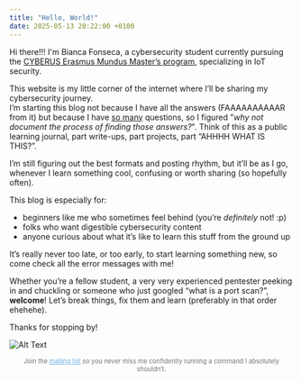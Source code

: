 ```yaml
---
title: "Hello, World!"
date: 2025-05-13 20:22:00 +0100
---
```


Hi there!!! I'm Bianca Fonseca, a cybersecurity student currently pursuing the [CYBERUS Erasmus Mundus Master’s program](https://master-cyberus.eu/), specializing in IoT security.

This website is my little corner of the internet where I’ll be sharing my cybersecurity journey.  
I’m starting this blog not because I have all the answers (FAAAAAAAAAAR from it) but because I have <ins>so many</ins> questions, so I figured "*why not document the process of finding those answers?*". Think of this as a public learning journal, part write-ups, part projects, part “AHHHH WHAT IS THIS?”.

I’m still figuring out the best formats and posting rhythm, but it’ll be as I go, whenever I learn something cool, confusing or worth sharing (so hopefully often).

This blog is especially for:
- beginners like me who sometimes feel behind (you’re *definitely* not! :p)  
- folks who want digestible cybersecurity content  
- anyone curious about what it’s like to learn this stuff from the ground up  

It’s really never too late, or too early, to start learning something new, so come check all the error messages with me!

Whether you’re a fellow student, a very very experienced pentester peeking in and chuckling or someone who just googled “what is a port scan?”, **welcome**! Let’s break things, fix them and learn (preferably in that order ehehehe).

Thanks for stopping by!


![Alt Text](https://media0.giphy.com/media/v1.Y2lkPTc5MGI3NjExczllb3dvenQ1ZnFmMTV2cWp1d3hjejhyejVqZHJmejYzY2FnMmUxYSZlcD12MV9pbnRlcm5hbF9naWZfYnlfaWQmY3Q9Zw/5GuExKmluBdrrtAFwk/giphy.gif)


<div style="text-align: center; font-size: 0.8em; opacity: 0.6;">
  Join the <a href="#" data-eo-form-toggle-id="bf3ab678-3118-11f0-9f74-59c668a2a47a" 
    style="color: #007acc; text-decoration: underline; cursor: pointer; opacity: 1;"
  >mailing list</a> so you never miss me confidently running a command I absolutely shouldn’t.
</div>

<script>
  if (!window.__eo_script_loaded) {
    window.__eo_script_loaded = true;
    const s = document.createElement("script");
    s.src = "https://eocampaign1.com/form/bf3ab678-3118-11f0-9f74-59c668a2a47a.js";
    s.setAttribute("data-form", "bf3ab678-3118-11f0-9f74-59c668a2a47a");
    s.async = true;
    document.body.appendChild(s);
  }
</script>